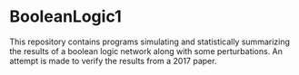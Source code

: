 # BooleanLogic1
This repository contains programs simulating and statistically summarizing the results of a boolean logic network along with some perturbations. An attempt is made to verify the results from a 2017 paper.
